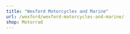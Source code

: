 ```yaml
---
title: "Wexford Motorcycles and Marine"
url: /wexford/wexford-motorcycles-and-marine/
shop: Motorrad
---
```

